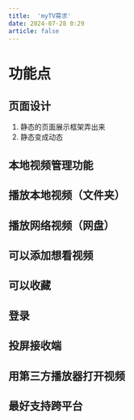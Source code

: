 ```yaml
---
title:  'myTV需求'
date: 2024-07-28 0:29
article: false
---
```


# 功能点
## 页面设计
1. 静态的页面展示框架弄出来
2. 静态变成动态
## 本地视频管理功能
## 播放本地视频（文件夹）
## 播放网络视频（网盘）
## 可以添加想看视频
## 可以收藏
## 登录
## 投屏接收端
## 用第三方播放器打开视频
## 最好支持跨平台

